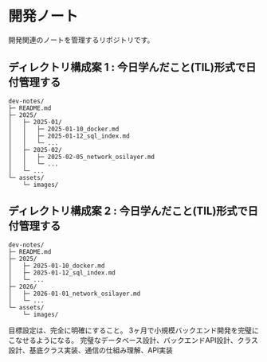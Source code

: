 # 開発ノート

開発関連のノートを管理するリポジトリです。

## **ディレクトリ構成案 1 : 今日学んだこと(TIL)形式で日付管理する**

```
dev-notes/
├─ README.md
├─ 2025/
│   ├─ 2025-01/
│   │   ├─ 2025-01-10_docker.md
│   │   ├─ 2025-01-12_sql_index.md
│   │   └─ ...
│   ├─ 2025-02/
│   │   ├─ 2025-02-05_network_osilayer.md
│   │   └─ ...
│   └─ ...
└─ assets/
    └─ images/
```

## **ディレクトリ構成案 2 : 今日学んだこと(TIL)形式で日付管理する**

```
dev-notes/
├─ README.md
├─ 2025/
│   ├─ 2025-01-10_docker.md
│   ├─ 2025-01-12_sql_index.md
│   └─ ...
├─ 2026/
│   ├─ 2026-01-01_network_osilayer.md
│   └─ ...
└─ assets/
    └─ images/
```


目標設定は、完全に明確にすること。
3ヶ月で小規模バックエンド開発を完璧にこなせるようになる。
完璧なデータベース設計、バックエンドAPI設計、クラス設計、基底クラス実装、通信の仕組み理解、API実装

